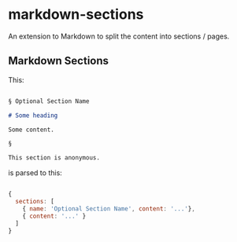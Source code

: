 # markdown-sections

An extension to Markdown to split the content into sections / pages.

## Markdown Sections

This:

```md

§ Optional Section Name

# Some heading

Some content.

§

This section is anonymous.
```

is parsed to this:

```js

{
  sections: [
    { name: 'Optional Section Name', content: '...'},
    { content: '...' }
  ]
}

```
